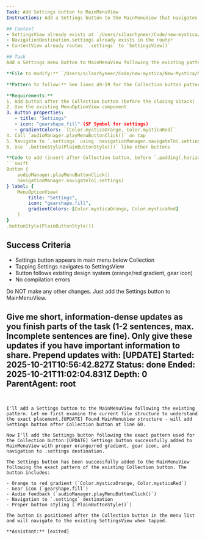 ```yaml
---
Task: Add Settings button to MainMenuView
Instructions: Add a Settings button to the MainMenuView that navigates to the Settings screen.

## Context
- SettingsView already exists at `/Users/silasrhyneer/Code/new-mystica/New-Mystica/New-Mystica/Views/SettingsView.swift`
- NavigationDestination.settings already exists in the router
- ContentView already routes `.settings` to `SettingsView()`

## Task
Add a Settings menu button to MainMenuView following the existing pattern.

**File to modify:** `/Users/silasrhyneer/Code/new-mystica/New-Mystica/New-Mystica/MainMenuView.swift`

**Pattern to follow:** See lines 49-59 for the Collection button pattern

**Requirements:**
1. Add button after the Collection button (before the closing VStack)
2. Use the existing MenuOptionView component
3. Button properties:
   - title: "Settings"
   - icon: "gearshape.fill" (SF Symbol for settings)
   - gradientColors: `[Color.mysticaOrange, Color.mysticaRed]`
4. Call `audioManager.playMenuButtonClick()` on tap
5. Navigate to `.settings` using `navigationManager.navigateTo(.settings)`
6. Use `.buttonStyle(PlainButtonStyle())` like other buttons

**Code to add (insert after Collection button, before `.padding(.horizontal, 32)`):**
```swift
Button {
    audioManager.playMenuButtonClick()
    navigationManager.navigateTo(.settings)
} label: {
    MenuOptionView(
        title: "Settings",
        icon: "gearshape.fill",
        gradientColors: [Color.mysticaOrange, Color.mysticaRed]
    )
}
.buttonStyle(PlainButtonStyle())
```

## Success Criteria
- Settings button appears in main menu below Collection
- Tapping Settings navigates to SettingsView
- Button follows existing design system (orange/red gradient, gear icon)
- No compilation errors

Do NOT make any other changes. Just add the Settings button to MainMenuView.

Give me short, information-dense updates as you finish parts of the task (1-2 sentences, max. Incomplete sentences are fine). Only give these updates if you have important information to share. Prepend updates with: [UPDATE]
Started: 2025-10-21T10:56:42.827Z
Status: done
Ended: 2025-10-21T11:02:04.831Z
Depth: 0
ParentAgent: root
---
```


I'll add a Settings button to the MainMenuView following the existing pattern. Let me first examine the current file structure to understand the exact placement.[UPDATE] Found MainMenuView structure - will add Settings button after Collection button at line 60.

Now I'll add the Settings button following the exact pattern used for the Collection button:[UPDATE] Settings button successfully added to MainMenuView with proper orange/red gradient, gear icon, and navigation to .settings destination.

The Settings button has been successfully added to the MainMenuView following the exact pattern of the existing Collection button. The button includes:

- Orange to red gradient (`Color.mysticaOrange, Color.mysticaRed`)
- Gear icon (`gearshape.fill`)
- Audio feedback (`audioManager.playMenuButtonClick()`)
- Navigation to `.settings` destination
- Proper button styling (`PlainButtonStyle()`)

The button is positioned after the Collection button in the menu list and will navigate to the existing SettingsView when tapped.

**Assistant:** [exited]
